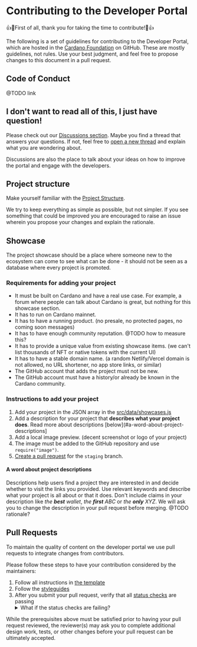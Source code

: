 # Contributing to the Developer Portal

👍🎉First of all, thank you for taking the time to contribute!🎉👍

The following is a set of guidelines for contributing to the Developer Portal, which are hosted in the [Cardano Foundation](https://www.github.com/cardano-foundation) on GitHub. These are mostly guidelines, not rules. Use your best judgment, and feel free to propose changes to this document in a pull request.

## Code of Conduct

@TODO link

## I don't want to read all of this, I just have question!

Please check out our [Discussions section](https://github.com/cardano-foundation/developer-portal/discussions). Maybe you find a thread that answers your questions. If not, feel free to [open a new thread](https://github.com/cardano-foundation/developer-portal/discussions/new) and explain what you are wondering about. 

Discussions are also the place to talk about your ideas on how to improve the portal and engage with the developers.

## Project structure

Make yourself familiar with the [Project Structure](https://developers.cardano.org/docs/portal-contribute/#project-structure). 

We try to keep everything as simple as possible, but not simpler. If you see something that could be improved you are encouraged to raise an issue wherein you propose your changes and explain the rationale.

## Showcase

The project showcase should be a place where someone new to the ecosystem can come to see what can be done - it should not be seen as a database where every project is promoted.

### Requirements for adding your project

* It must be built on Cardano and have a real use case. For example, a forum where people can talk about Cardano is great, but nothing for this showcase section.
* It has to run on Cardano mainnet.
* It has to have a running product. (no presale, no protected pages, no coming soon messages)
* It has to have enough community reputation. @TODO how to measure this?
* It has to provide a unique value from existing showcase items. (we can't list thousands of NFT or native tokens with the current UI)
* It has to have a stable domain name. (a random Netlify/Vercel domain is not allowed, no URL shortener, no app store links, or similar)
* The GitHub account that adds the project must not be new. 
* The GitHub account must have a history/or already be known in the Cardano community.

### Instructions to add your project

1. Add your project in the JSON array in the [src/data/showcases.js](https://github.com/cardano-foundation/developer-portal/edit/staging/src/data/showcases.js)
2. Add a description for your project that **describes what your project does**. Read more about descriptions [below](#a-word-about-project-descriptions]
3. Add a local image preview. (decent screenshot or logo of your project)
4. The image must be added to the GitHub repository and use `require("image")`. 
5. [Create a pull request](https://docs.github.com/en/github/collaborating-with-pull-requests/proposing-changes-to-your-work-with-pull-requests/creating-a-pull-request) for the `staging` branch.

#### A word about project descriptions

Descriptions help users find a project they are interested in and decide whether to visit the links you provided. Use relevant keywords and describe what your project is all about or that it does. Don't include claims in your description like *the **best** wallet*, *the **first** ABC* or *the **only** XYZ*. We will ask you to change the description in your pull request before merging. @TODO rationale?

## Pull Requests

To maintain the quality of content on the developer portal we use pull requests to integrate changes from contributors. 

Please follow these steps to have your contribution considered by the maintainers:

1. Follow all instructions in [the template](PULL_REQUEST_TEMPLATE.md)
2. Follow the [styleguides](https://developers.cardano.org/docs/portal-style-guide/)
3. After you submit your pull request, verify that all [status checks](https://help.github.com/articles/about-status-checks/) are passing <details><summary>What if the status checks are failing?</summary>If a status check is failing, and you believe that the failure is unrelated to your change, please leave a comment on the pull request explaining why you believe the failure is unrelated. A maintainer will re-run the status check for you. If we conclude that the failure was a false positive, then we will open an issue to track and resolve that problem.</details>

While the prerequisites above must be satisfied prior to having your pull request reviewed, the reviewer(s) may ask you to complete additional design work, tests, or other changes before your pull request can be ultimately accepted.
